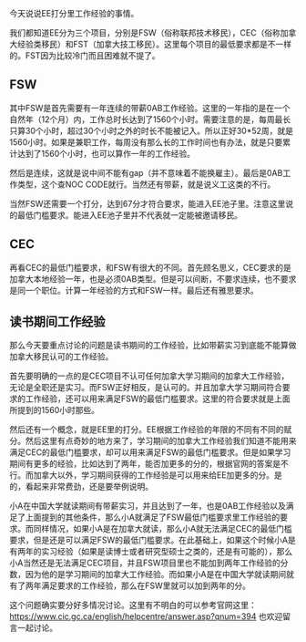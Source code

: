 今天说说EE打分里工作经验的事情。

我们都知道EE分为三个项目，分别是FSW（俗称联邦技术移民），CEC（俗称加拿大经验类移民）和FST（加拿大技工移民）。这里每个项目的最低要求都是不一样的。FST因为比较冷门而且困难就不提了。
## FSW
其中FSW是首先需要有一年连续的带薪0AB工作经验。这里的一年指的是在一个自然年（12个月）内，工作总时长达到了1560个小时。需要注意的是，每周最长只算30个小时，超过30个小时之外的时长不能被记入。所以正好30*52周，就是1560小时。如果是兼职工作，每周没有那么长的工作时间也有办法，就是只要累计达到了1560个小时，也可以算作一年的工作经验。

然后是连续，这就是说中间不能有gap（并不意味着不能换雇主）。最后是0AB工作类型，这个查NOC CODE就行。当然还有带薪，就是说义工这类的不行。

当然FSW还需要一个打分，达到67分才符合要求，能进入EE池子里。注意这里说的最低门槛要求。能进入EE池子里并不代表就一定能被邀请移民。
## CEC
再看CEC的最低门槛要求，和FSW有很大的不同。首先顾名思义，CEC要求的是加拿大本地经验一年，也是必须0AB类型。但是可以间断，不要求连续，也不要求是同一个职位。计算一年经验的方式和FSW一样。最后还有雅思要求。
## 读书期间工作经验
那么今天要重点讨论的问题是读书期间的工作经验，比如带薪实习到底能不能算做加拿大移民认可的工作经验。

首先要明确的一点的是CEC项目不认可任何加拿大学习期间的加拿大工作经验，无论是全职还是实习。而FSW正好相反，是认可的。并且加拿大学习期间符合要求的工作经验，还可以用来满足FSW的最低门槛要求。这里的符合要求就是上面所提到的1560小时那些。

然后还有一个概念，就是EE里的打分。EE根据工作经验的年限的不同有不同的赋分。然后这里有点奇妙的地方来了，学习期间的加拿大工作经验我们知道不能用来满足CEC的最低门槛要求，却可以用来满足FSW的最低门槛要求。但是如果学习期间有更多的经验，比如达到了两年，能否加更多的分的，根据官网的答案是不行。而加拿大以外，学习期间获得的工作经验是可以用来给EE加更多的分。是的，看起来非常费劲，还是要举例说明。

小A在中国大学就读期间有带薪实习，并且达到了一年，也是0AB工作经验以及满足了上面提到的其他条件，那么小A就满足了FSW最低门槛要求里工作经验的要求。而同样情况，如果小A是在加拿大就读，那么小A就无法满足CEC的最低门槛要求，但是还是可以满足FSW的最低门槛要求。在此基础上，如果这个时候小A是有两年的实习经验（如果是读博士或者研究型硕士之类的，还是有可能的），那么小A当然还是无法满足CEC项目，并且FSW项目里也不能加到两年工作经验的分数，因为他的是学习期间的加拿大工作经验。而如果小A是在中国大学就读期间就有了两年满足要求的工作经验，那么在FSW里就可以加到两年的分。

这个问题确实要分好多情况讨论。这里有不明白的可以参考官网这里：https://www.cic.gc.ca/english/helpcentre/answer.asp?qnum=394
也欢迎留言一起讨论。
